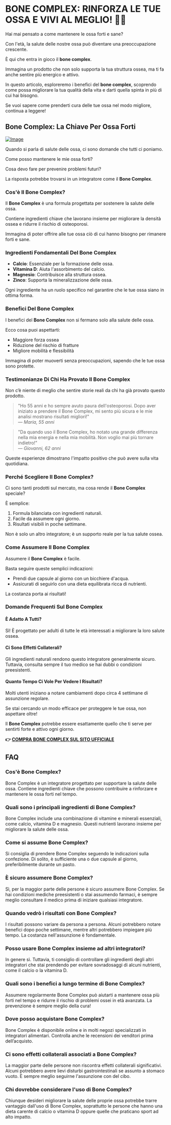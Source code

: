 # BONE COMPLEX: RINFORZA LE TUE OSSA E VIVI AL MEGLIO! 💪✨

Hai mai pensato a come mantenere le ossa forti e sane? 

Con l'età, la salute delle nostre ossa può diventare una preoccupazione crescente. 

È qui che entra in gioco il **bone complex**. 

Immagina un prodotto che non solo supporta la tua struttura ossea, ma ti fa anche sentire più energico e attivo. 

In questo articolo, esploreremo i benefici del **bone complex**, scoprendo come possa migliorare la tua qualità della vita e darti quella spinta in più di cui hai bisogno. 

Se vuoi sapere come prenderti cura delle tue ossa nel modo migliore, continua a leggere!

## Bone Complex: La Chiave Per Ossa Forti

[![Image](https://www2.sellhealth.com/244/primegenixbonecomplex_2_2.jpg)](https://gchaffi.com/4j4zlGr5)

Quando si parla di salute delle ossa, ci sono domande che tutti ci poniamo.

Come posso mantenere le mie ossa forti?

Cosa devo fare per prevenire problemi futuri?

La risposta potrebbe trovarsi in un integratore come il **Bone Complex**. 

### Cos'è Il Bone Complex?

Il **Bone Complex** è una formula progettata per sostenere la salute delle ossa. 

Contiene ingredienti chiave che lavorano insieme per migliorare la densità ossea e ridurre il rischio di osteoporosi.

Immagina di poter offrire alle tue ossa ciò di cui hanno bisogno per rimanere forti e sane.

### Ingredienti Fondamentali Del Bone Complex

- **Calcio**: Essenziale per la formazione delle ossa.
- **Vitamina D**: Aiuta l'assorbimento del calcio.
- **Magnesio**: Contribuisce alla struttura ossea.
- **Zinco**: Supporta la mineralizzazione delle ossa.

Ogni ingrediente ha un ruolo specifico nel garantire che le tue ossa siano in ottima forma.

### Benefici Del Bone Complex

I benefici del **Bone Complex** non si fermano solo alla salute delle ossa. 

Ecco cosa puoi aspettarti:

- Maggiore forza ossea
- Riduzione del rischio di fratture
- Migliore mobilità e flessibilità

Immagina di poter muoverti senza preoccupazioni, sapendo che le tue ossa sono protette.

### Testimonianze Di Chi Ha Provato Il Bone Complex

Non c’è niente di meglio che sentire storie reali da chi ha già provato questo prodotto.

> "Ho 55 anni e ho sempre avuto paura dell'osteoporosi. Dopo aver iniziato a prendere il Bone Complex, mi sento più sicura e le mie analisi mostrano risultati migliori!"  
> — *Maria, 55 anni*

> "Da quando uso il Bone Complex, ho notato una grande differenza nella mia energia e nella mia mobilità. Non voglio mai più tornare indietro!"  
> — *Giovanni, 62 anni*

Queste esperienze dimostrano l'impatto positivo che può avere sulla vita quotidiana.

### Perché Scegliere Il Bone Complex?

Ci sono tanti prodotti sul mercato, ma cosa rende il **Bone Complex** speciale? 

È semplice:

1. Formula bilanciata con ingredienti naturali.
2. Facile da assumere ogni giorno.
3. Risultati visibili in poche settimane.

Non è solo un altro integratore; è un supporto reale per la tua salute ossea.

### Come Assumere Il Bone Complex

Assumere il **Bone Complex** è facile. 

Basta seguire queste semplici indicazioni:

- Prendi due capsule al giorno con un bicchiere d'acqua.
- Assicurati di seguirlo con una dieta equilibrata ricca di nutrienti.

La costanza porta ai risultati!

### Domande Frequenti Sul Bone Complex

#### È Adatto A Tutti?

Sì! È progettato per adulti di tutte le età interessati a migliorare la loro salute ossea.

#### Ci Sono Effetti Collaterali?

Gli ingredienti naturali rendono questo integratore generalmente sicuro. Tuttavia, consulta sempre il tuo medico se hai dubbi o condizioni preesistenti.

#### Quanto Tempo Ci Vole Per Vedere I Risultati?

Molti utenti iniziano a notare cambiamenti dopo circa 4 settimane di assunzione regolare.

Se stai cercando un modo efficace per proteggere le tue ossa, non aspettare oltre!

Il **Bone Complex** potrebbe essere esattamente quello che ti serve per sentirti forte e attivo ogni giorno.



**👉 [COMPRA BONE COMPLEX SUL SITO UFFICIALE](https://gchaffi.com/4j4zlGr5)**

## FAQ

### Cos'è Bone Complex?

Bone Complex è un integratore progettato per supportare la salute delle ossa. Contiene ingredienti chiave che possono contribuire a rinforzare e mantenere le ossa forti nel tempo.

### Quali sono i principali ingredienti di Bone Complex?

Bone Complex include una combinazione di vitamine e minerali essenziali, come calcio, vitamina D e magnesio. Questi nutrienti lavorano insieme per migliorare la salute delle ossa.

### Come si assume Bone Complex?

Si consiglia di prendere Bone Complex seguendo le indicazioni sulla confezione. Di solito, è sufficiente una o due capsule al giorno, preferibilmente durante un pasto.

### È sicuro assumere Bone Complex?

Sì, per la maggior parte delle persone è sicuro assumere Bone Complex. Se hai condizioni mediche preesistenti o stai assumendo farmaci, è sempre meglio consultare il medico prima di iniziare qualsiasi integratore.

### Quando vedrò i risultati con Bone Complex?

I risultati possono variare da persona a persona. Alcuni potrebbero notare benefici dopo poche settimane, mentre altri potrebbero impiegare più tempo. La costanza nell'assunzione è fondamentale.

### Posso usare Bone Complex insieme ad altri integratori?

In genere sì. Tuttavia, ti consiglio di controllare gli ingredienti degli altri integratori che stai prendendo per evitare sovradosaggi di alcuni nutrienti, come il calcio o la vitamina D.

### Quali sono i benefici a lungo termine di Bone Complex?

Assumere regolarmente Bone Complex può aiutarti a mantenere ossa più forti nel tempo e ridurre il rischio di problemi ossei in età avanzata. La prevenzione è sempre meglio della cura!

### Dove posso acquistare Bone Complex?

Bone Complex è disponibile online e in molti negozi specializzati in integratori alimentari. Controlla anche le recensioni dei venditori prima dell’acquisto.

### Ci sono effetti collaterali associati a Bone Complex?

La maggior parte delle persone non riscontra effetti collaterali significativi. Alcuni potrebbero avere lievi disturbi gastrointestinali se assunto a stomaco vuoto. È sempre meglio seguirne l'assunzione con del cibo.

### Chi dovrebbe considerare l'uso di Bone Complex?

Chiunque desideri migliorare la salute delle proprie ossa potrebbe trarre vantaggio dall'uso di Bone Complex, soprattutto le persone che hanno una dieta carente di calcio o vitamina D oppure quelle che praticano sport ad alto impatto.
